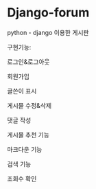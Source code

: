 # Django-forum
python - django 이용한 게시판

구현기능:

로그인&로그아웃

회원가입

글쓴이 표시

게시물 수정&삭제 

댓글 작성 

게시물 추천 기능

마크다운 기능

검색 기능

조회수 확인


